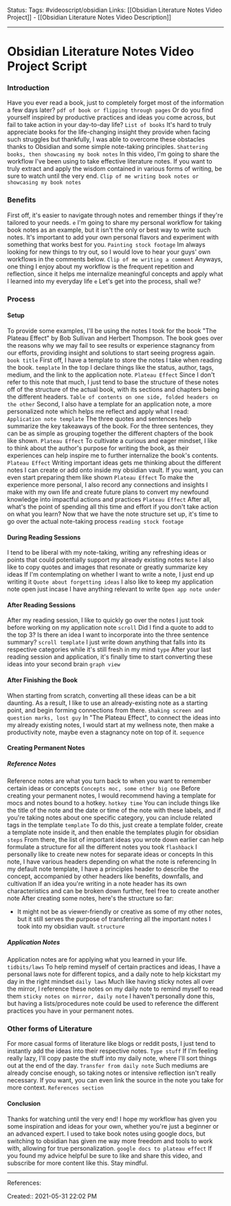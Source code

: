 Status:
Tags: #videoscript/obsidian
Links: [[Obsidian Literature Notes Video Project]] - [[Obsidian Literature Notes Video Description]]
___
# Obsidian Literature Notes Video Project Script
### Introduction
Have you ever read a book, just to completely forget most of the information a few days later? 
`pdf of book or flipping through pages`
Or do you find yourself inspired by productive practices and ideas you come across, but fail to take action in your day-to-day life? 
`List of books`
It's hard to truly appreciate books for the life-changing insight they provide when facing such struggles but thankfully, I was able to overcome these obstacles thanks to Obsidian and some simple note-taking principles. 
`Shattering books, then showcasing my book notes`
In this video, I'm going to share the workflow I've been using to take effective literature notes. If you want to truly extract and apply the wisdom contained in various forms of writing, be sure to watch until the very end.
`Clip of me writing book notes or showcasing my book notes`
### Benefits
First off, it's easier to navigate through notes and remember things if they're tailored to your needs. 
`e`
I'm going to share my personal workflow for taking book notes as an example, but it isn't the only or best way to write such notes. It's important to add your own personal flavors and experiment with something that works best for you. 
`Painting stock footage`
Im always looking for new things to try out, so I would love to hear your guys' own workflows in the comments below.
`Clip of me writing a comment`
Anyways, one thing I enjoy about my workflow is the frequent repetition and reflection, since it helps me internalize meaningful concepts and apply what I learned into my everyday life
`e`
Let's get into the process, shall we?
### Process
#### Setup
To provide some examples, I'll be using the notes I took for the book "The Plateau Effect" by Bob Sullivan and Herbert Thompson. The book goes over the reasons why we may fail to see results or experience stagnancy from our efforts, providing insight and solutions to start seeing progress again. 
`book title`
First off, I have a template to store the notes I take when reading the book. 
`template`
In the top I declare things like the status, author, tags, medium, and the link to the application note.
`Plateau Effect`
Since I don't refer to this note that much, I just tend to base the structure of these notes off of the structure of the actual book, with its sections and chapters being the different headers.
`Table of contents on one side, folded headers on the other`
Second, I also have a template for an application note, a more personalized note which helps me reflect and apply what I read:
`Application note template`
The three quotes and sentences help summarize the key takeaways of the book. For the three sentences, they can be as  simple as grouping together the different chapters of the book like shown.
`Plateau Effect`
To cultivate a curious and eager mindset, I like to think about the author's purpose for writing the book, as their experiences can help inspire me to further internalize the book's contents.
`Plateau Effect`
Writing important ideas gets me thinking about the different notes I can create or add onto inside my obsidian vault. If you want, you can even start preparing them like shown
`Plateau Effect`
To make the experience more personal, I also record any connections and insights I make with my own life and create future plans to convert my newfound knowledge into impactful actions and practices
`Plateau Effect`
	After all, what's the point of spending all this time and effort if you don't take action on what you learn?
Now that we have the note structure set up, it's time to go over the actual note-taking process
`reading stock footage`
#### During Reading Sessions
I tend to be liberal with my note-taking, writing any refreshing ideas or points that could potentially support my already existing notes
`Note`
I also like to copy quotes and images that resonate or greatly summarize key ideas
If I'm contemplating on whether I want to write a note, I just end up writing it
	`Quote about forgetting ideas`
I also like to keep my application note open just incase I have anything relevant to write
`Open app note under`
#### After Reading Sessions
After my reading session, I like to quickly go over the notes I just took before working on my application note
`scroll`
Did I find a quote to add to the top 3? Is there an idea I want to incorporate into the three sentence summary?
`scroll template`
I just write down anything that falls into its respective categories while it's still fresh in my mind
`type`
After your last reading session and application, it's finally time to start converting these ideas into your second brain
`graph view`
#### After Finishing the Book
When starting from scratch, converting all these ideas can be a bit daunting. As a result, I like to use an already-existing note as a starting point, and begin forming connections from there. 
`shaking screen and question marks, lost guy`
	In "The Plateau Effect", to connect the ideas into my already existing notes, I would start at my wellness note, then make a productivity note, maybe even a stagnancy note on top of it.
	`sequence`
#### Creating Permanent Notes
##### Reference Notes
Reference notes are what you turn back to when you want to remember certain ideas or concepts
`Concepts moc, some other big one`
Before creating your permanent notes, I would recommend having a template for mocs and notes bound to a hotkey. 
`hotkey time`
You can include things like the title of the note and the date or time of the note with these labels, and if you're taking notes about one specific category, you can include related tags in the template
`template`
	To do this, just create a template folder, create a template note inside it, and then enable the templates plugin for obsidian
	`steps`
From there, the list of important ideas you wrote down earlier can help formulate a structure for all the different notes you took
`flashback`
I personally like to create new notes for separate ideas or concepts
	In this note, I have various headers depending on what the note is referencing
		In my default note template, I have a principles header to describe the concept, accompanied by other headers like benefits, downfalls, and cultivation
If an idea you're writing in a note header has its own characteristics and can be broken down further, feel free to create another note
After creating some notes, here's the structure so far:
- It might not be as viewer-friendly or creative as some of my other notes, but it still serves the purpose of transferring all the important notes I took into my obsidian vault.
`structure`
##### Application Notes
Application notes are for applying what you learned in your life. 
`tidbits/laws`
To help remind myself of certain practices and ideas, I have a personal laws note for different topics, and a daily note to help kickstart my day in the right mindset
`daily laws`
	Much like having sticky notes all over the mirror, I reference these notes on my daily note to remind myself to read them
`sticky notes on mirror, daily note`
I haven't personally done this, but having a lists/procedures note could be used to reference the different practices you have in your permanent notes.
### Other forms of Literature
For more casual forms of literature like blogs or reddit posts, I just tend to instantly add the ideas into their respective notes. 
`Type stuff`
If I'm feeling really lazy, I'll copy paste the stuff into my daily note, where I'll sort things out at the end of the day. 
`Transfer from daily note`
Such mediums are already concise enough, so taking notes or intensive reflection isn't really necessary. If you want, you can even link the source in the note you take for more context.
`References section`
#### Conclusion
Thanks for watching until the very end! I hope my workflow has given you some inspiration and ideas for your own, whether you're just a beginner or an advanced expert. I used to take book notes using google docs, but switching to obsidian has given me way more freedom and tools to work with, allowing for true personalization.
 `google docs to plateau effect`
If you found my advice helpful be sure to like and share this video, and subscribe for more content like this. Stay mindful.
___
References:

Created:: 2021-05-31 22:02 PM